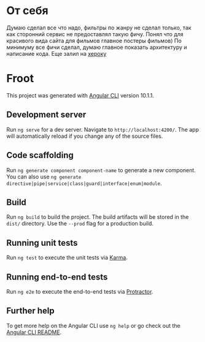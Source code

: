 # От себя

Думаю сделал все что надо, фильтры по жанру не сделал только, так как сторонний сервис не предоставлял такую фичу. Понял что для красивого вида сайта для фильмов главное постеры фильмов) По минимуму все фичи сделал, думаю главное показать архитектуру и написание кода. Еще залил на [хероку](https://frootkz.herokuapp.com/)

# Froot

This project was generated with [Angular CLI](https://github.com/angular/angular-cli) version 10.1.1.

## Development server

Run `ng serve` for a dev server. Navigate to `http://localhost:4200/`. The app will automatically reload if you change any of the source files.

## Code scaffolding

Run `ng generate component component-name` to generate a new component. You can also use `ng generate directive|pipe|service|class|guard|interface|enum|module`.

## Build

Run `ng build` to build the project. The build artifacts will be stored in the `dist/` directory. Use the `--prod` flag for a production build.

## Running unit tests

Run `ng test` to execute the unit tests via [Karma](https://karma-runner.github.io).

## Running end-to-end tests

Run `ng e2e` to execute the end-to-end tests via [Protractor](http://www.protractortest.org/).

## Further help

To get more help on the Angular CLI use `ng help` or go check out the [Angular CLI README](https://github.com/angular/angular-cli/blob/master/README.md).
